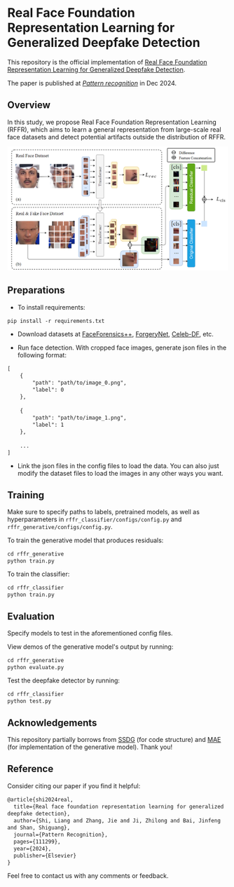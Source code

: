 
# Real Face Foundation Representation Learning for Generalized Deepfake Detection

This repository is the official implementation of [Real Face Foundation Representation Learning for Generalized Deepfake Detection](https://arxiv.org/abs/2303.08439). 

The paper is published at [*Pattern recognition*](https://www.sciencedirect.com/science/article/abs/pii/S0031320324010501) in Dec 2024.

## Overview

In this study, we propose Real Face Foundation Representation Learning (RFFR), which aims to learn a general representation from large-scale real face datasets and detect potential artifacts outside the distribution of RFFR. 

![Real Face Foundation Representation Learning for Generalized Deepfake Detection](imgs/main.png)


## Preparations

- To install requirements:

```setup
pip install -r requirements.txt
```

- Download datasets at [FaceForensics++](https://github.com/ondyari/FaceForensics), [ForgeryNet](https://yinanhe.github.io/projects/forgerynet.html), [Celeb-DF](https://github.com/yuezunli/celeb-deepfakeforensics), etc.

- Run face detection. With cropped face images, generate json files in the following format:

```
[
    {
        "path": "path/to/image_0.png",
        "label": 0
    },

    {
        "path": "path/to/image_1.png",
        "label": 1
    },

    ...
]

```

- Link the json files in the config files to load the data. You can also just modify the dataset files to load the images in any other ways you want.


## Training

Make sure to specify paths to labels, pretrained models, as well as hyperparameters in ```rffr_classifier/configs/config.py``` and ```rffr_generative/configs/config.py```.

To train the generative model that produces residuals:

```train
cd rffr_generative
python train.py
```

To train the classifier:

```train
cd rffr_classifier
python train.py
```


## Evaluation

Specify models to test in the aforementioned config files.

View demos of the generative model's output by running:

```eval
cd rffr_generative
python evaluate.py
```

Test the deepfake detector by running:

```eval
cd rffr_classifier
python test.py
```


## Acknowledgements

This repository partially borrows from [SSDG](https://github.com/taylover-pei/SSDG-CVPR2020) (for code structure) and [MAE](https://github.com/facebookresearch/mae) (for implementation of the generative model). Thank you!

## Reference
Consider citing our paper if you find it helpful:

```
@article{shi2024real,
  title={Real face foundation representation learning for generalized deepfake detection},
  author={Shi, Liang and Zhang, Jie and Ji, Zhilong and Bai, Jinfeng and Shan, Shiguang},
  journal={Pattern Recognition},
  pages={111299},
  year={2024},
  publisher={Elsevier}
}
```

Feel free to contact us with any comments or feedback.
